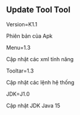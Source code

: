 ## Update Tool Tool

Version=K1.1

Phiên bản của Apk




Menu=1.3

Cập nhật các xml tính năng




Tooltar=1.3

Cập nhật các lệnh hệ thống




JDK=J1.0

Cập nhật JDK Java 15
